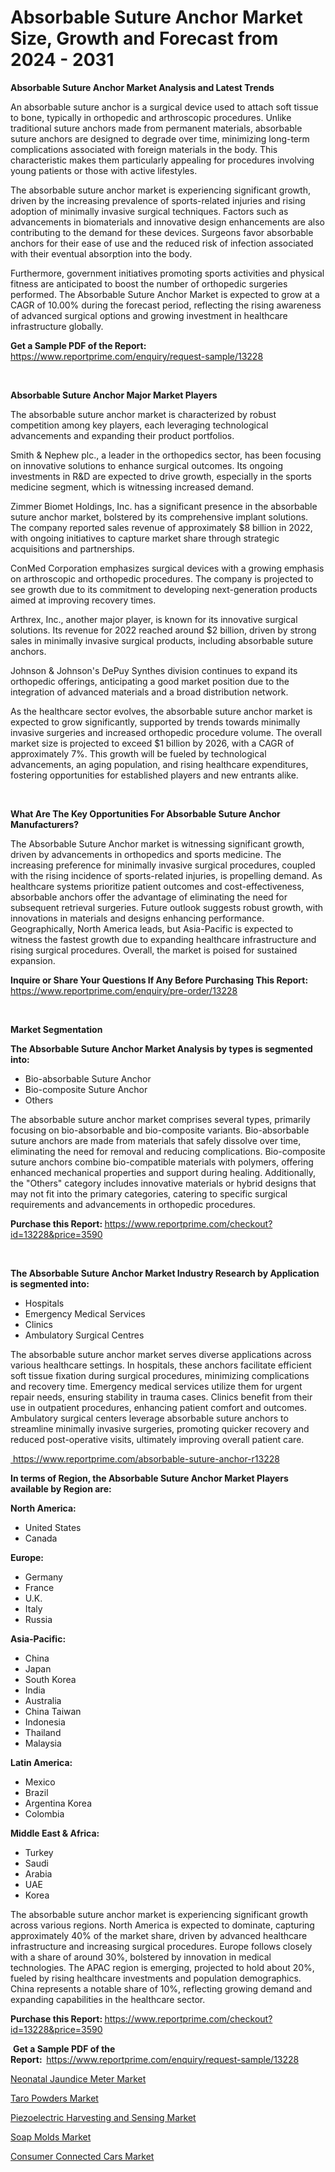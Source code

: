 <p><h1>Absorbable Suture Anchor Market Size, Growth and Forecast from 2024 - 2031</h1></p><p><strong>Absorbable Suture Anchor Market Analysis and Latest Trends</strong></p>
<p><p>An absorbable suture anchor is a surgical device used to attach soft tissue to bone, typically in orthopedic and arthroscopic procedures. Unlike traditional suture anchors made from permanent materials, absorbable suture anchors are designed to degrade over time, minimizing long-term complications associated with foreign materials in the body. This characteristic makes them particularly appealing for procedures involving young patients or those with active lifestyles.</p><p>The absorbable suture anchor market is experiencing significant growth, driven by the increasing prevalence of sports-related injuries and rising adoption of minimally invasive surgical techniques. Factors such as advancements in biomaterials and innovative design enhancements are also contributing to the demand for these devices. Surgeons favor absorbable anchors for their ease of use and the reduced risk of infection associated with their eventual absorption into the body.</p><p>Furthermore, government initiatives promoting sports activities and physical fitness are anticipated to boost the number of orthopedic surgeries performed. The Absorbable Suture Anchor Market is expected to grow at a CAGR of 10.00% during the forecast period, reflecting the rising awareness of advanced surgical options and growing investment in healthcare infrastructure globally.</p></p>
<p><strong>Get a Sample PDF of the Report:&nbsp;</strong> <a href="https://www.reportprime.com/enquiry/request-sample/13228?utm_campaign=1839&utm_medium=2&utm_source=Github&utm_content=ia&utm_term=25112024&utm_id=absorbable-suture-anchor">https://www.reportprime.com/enquiry/request-sample/13228</a></p>
<p>&nbsp;</p>
<p><strong>Absorbable Suture Anchor Major Market Players</strong></p>
<p><p>The absorbable suture anchor market is characterized by robust competition among key players, each leveraging technological advancements and expanding their product portfolios.</p><p>Smith & Nephew plc., a leader in the orthopedics sector, has been focusing on innovative solutions to enhance surgical outcomes. Its ongoing investments in R&D are expected to drive growth, especially in the sports medicine segment, which is witnessing increased demand.</p><p>Zimmer Biomet Holdings, Inc. has a significant presence in the absorbable suture anchor market, bolstered by its comprehensive implant solutions. The company reported sales revenue of approximately $8 billion in 2022, with ongoing initiatives to capture market share through strategic acquisitions and partnerships.</p><p>ConMed Corporation emphasizes surgical devices with a growing emphasis on arthroscopic and orthopedic procedures. The company is projected to see growth due to its commitment to developing next-generation products aimed at improving recovery times.</p><p>Arthrex, Inc., another major player, is known for its innovative surgical solutions. Its revenue for 2022 reached around $2 billion, driven by strong sales in minimally invasive surgical products, including absorbable suture anchors.</p><p>Johnson & Johnson's DePuy Synthes division continues to expand its orthopedic offerings, anticipating a good market position due to the integration of advanced materials and a broad distribution network.</p><p>As the healthcare sector evolves, the absorbable suture anchor market is expected to grow significantly, supported by trends towards minimally invasive surgeries and increased orthopedic procedure volume. The overall market size is projected to exceed $1 billion by 2026, with a CAGR of approximately 7%. This growth will be fueled by technological advancements, an aging population, and rising healthcare expenditures, fostering opportunities for established players and new entrants alike.</p></p>
<p>&nbsp;</p>
<p><strong>What Are The Key Opportunities For Absorbable Suture Anchor Manufacturers?</strong></p>
<p><p>The Absorbable Suture Anchor market is witnessing significant growth, driven by advancements in orthopedics and sports medicine. The increasing preference for minimally invasive surgical procedures, coupled with the rising incidence of sports-related injuries, is propelling demand. As healthcare systems prioritize patient outcomes and cost-effectiveness, absorbable anchors offer the advantage of eliminating the need for subsequent retrieval surgeries. Future outlook suggests robust growth, with innovations in materials and designs enhancing performance. Geographically, North America leads, but Asia-Pacific is expected to witness the fastest growth due to expanding healthcare infrastructure and rising surgical procedures. Overall, the market is poised for sustained expansion.</p></p>
<p><strong>Inquire or Share Your Questions If Any Before Purchasing This Report:</strong> <a href="https://www.reportprime.com/enquiry/pre-order/13228?utm_campaign=1839&utm_medium=2&utm_source=Github&utm_content=ia&utm_term=25112024&utm_id=absorbable-suture-anchor">https://www.reportprime.com/enquiry/pre-order/13228</a></p>
<p>&nbsp;</p>
<p><strong>Market Segmentation</strong></p>
<p><strong>The Absorbable Suture Anchor Market Analysis by types is segmented into:</strong></p>
<p><ul><li>Bio-absorbable Suture Anchor</li><li>Bio-composite Suture Anchor</li><li>Others</li></ul></p>
<p><p>The absorbable suture anchor market comprises several types, primarily focusing on bio-absorbable and bio-composite variants. Bio-absorbable suture anchors are made from materials that safely dissolve over time, eliminating the need for removal and reducing complications. Bio-composite suture anchors combine bio-compatible materials with polymers, offering enhanced mechanical properties and support during healing. Additionally, the "Others" category includes innovative materials or hybrid designs that may not fit into the primary categories, catering to specific surgical requirements and advancements in orthopedic procedures.</p></p>
<p><strong>Purchase this Report:&nbsp;</strong><a href="https://www.reportprime.com/checkout?id=13228&price=3590&utm_campaign=1839&utm_medium=2&utm_source=Github&utm_content=ia&utm_term=25112024&utm_id=absorbable-suture-anchor">https://www.reportprime.com/checkout?id=13228&price=3590</a></p>
<p>&nbsp;</p>
<p><strong>The Absorbable Suture Anchor Market Industry Research by Application is segmented into:</strong></p>
<p><ul><li>Hospitals</li><li>Emergency Medical Services</li><li>Clinics</li><li>Ambulatory Surgical Centres</li></ul></p>
<p><p>The absorbable suture anchor market serves diverse applications across various healthcare settings. In hospitals, these anchors facilitate efficient soft tissue fixation during surgical procedures, minimizing complications and recovery time. Emergency medical services utilize them for urgent repair needs, ensuring stability in trauma cases. Clinics benefit from their use in outpatient procedures, enhancing patient comfort and outcomes. Ambulatory surgical centers leverage absorbable suture anchors to streamline minimally invasive surgeries, promoting quicker recovery and reduced post-operative visits, ultimately improving overall patient care.</p></p>
<p><a href="https://www.reportprime.com/absorbable-suture-anchor-r13228?utm_campaign=1839&utm_medium=2&utm_source=Github&utm_content=ia&utm_term=25112024&utm_id=absorbable-suture-anchor">&nbsp;https://www.reportprime.com/absorbable-suture-anchor-r13228</a></p>
<p><strong>In terms of Region, the Absorbable Suture Anchor Market Players available by Region are:</strong></p>
<p>
    <p> <strong> North America: </strong>
        <ul>
            <li>United States</li>
            <li>Canada</li>
        </ul>
        </p> 
    <p> <strong> Europe: </strong>
        <ul>
            <li>Germany</li>
            <li>France</li>
            <li>U.K.</li>
            <li>Italy</li>
            <li>Russia</li>
        </ul>
        </p> 
    <p> <strong> Asia-Pacific: </strong>
        <ul>
            <li>China</li>
            <li>Japan</li>
            <li>South Korea</li>
            <li>India</li>
            <li>Australia</li>
            <li>China Taiwan</li>
            <li>Indonesia</li>
            <li>Thailand</li>
            <li>Malaysia</li>
        </ul>
        </p> 
    <p> <strong> Latin America: </strong>
        <ul>
            <li>Mexico</li>
            <li>Brazil</li>
            <li>Argentina Korea</li>
            <li>Colombia</li>
        </ul>
        </p> 
    <p> <strong> Middle East & Africa: </strong>
        <ul>
            <li>Turkey</li>
            <li>Saudi</li>
            <li>Arabia</li>
            <li>UAE</li>
            <li>Korea</li>
        </ul>
    </p>
    </p>
<p><p>The absorbable suture anchor market is experiencing significant growth across various regions. North America is expected to dominate, capturing approximately 40% of the market share, driven by advanced healthcare infrastructure and increasing surgical procedures. Europe follows closely with a share of around 30%, bolstered by innovation in medical technologies. The APAC region is emerging, projected to hold about 20%, fueled by rising healthcare investments and population demographics. China represents a notable share of 10%, reflecting growing demand and expanding capabilities in the healthcare sector.</p></p>
<p><strong>Purchase this Report: </strong><a href="https://www.reportprime.com/checkout?id=13228&price=3590&utm_campaign=1839&utm_medium=2&utm_source=Github&utm_content=ia&utm_term=25112024&utm_id=absorbable-suture-anchor">https://www.reportprime.com/checkout?id=13228&price=3590</a></p>
<p>&nbsp;<strong>Get a Sample PDF of the Report:&nbsp;&nbsp;</strong><a href="https://www.reportprime.com/enquiry/request-sample/13228?utm_campaign=1839&utm_medium=2&utm_source=Github&utm_content=ia&utm_term=25112024&utm_id=absorbable-suture-anchor">https://www.reportprime.com/enquiry/request-sample/13228</a></p>
<p><strong></strong></p>
<p><p><a href="https://github.com/sofayahoo2023/Market-Research-Report-List-6/blob/main/neonatal-jaundice-meter-market.md?utm_campaign=1839&utm_medium=2&utm_source=Github&utm_content=ia&utm_term=25112024&utm_id=absorbable-suture-anchor">Neonatal Jaundice Meter Market</a></p><p><a href="https://www.linkedin.com/pulse/global-taro-powders-market-set-expansion-projected-129-dddgf?utm_campaign=1839&utm_medium=2&utm_source=Github&utm_content=ia&utm_term=25112024&utm_id=absorbable-suture-anchor">Taro Powders Market</a></p><p><a href="https://issuu.com/reportprime-2/docs/piezoelectric-harvesting-and-sensin_ebbd1fc3f91da8?utm_campaign=1839&utm_medium=2&utm_source=Github&utm_content=ia&utm_term=25112024&utm_id=absorbable-suture-anchor">Piezoelectric Harvesting and Sensing Market</a></p><p><a href="https://www.linkedin.com/pulse/top-reasons-behind-soap-molds-market-growth-75-cagr-from-ev87f?utm_campaign=1839&utm_medium=2&utm_source=Github&utm_content=ia&utm_term=25112024&utm_id=absorbable-suture-anchor">Soap Molds Market</a></p><p><a href="https://issuu.com/reportprime-2/docs/consumer-connected-cars-market-size_9bbbc77bee173f?utm_campaign=1839&utm_medium=2&utm_source=Github&utm_content=ia&utm_term=25112024&utm_id=absorbable-suture-anchor">Consumer Connected Cars Market</a></p></p>